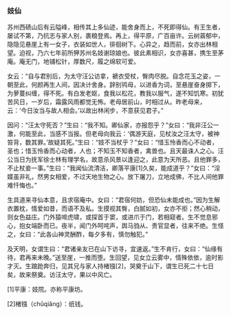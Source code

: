 <script type="text/javascript">
    var head = document.getElementsByTagName('head')[0];
    cssURL = '/public/article_1.css';
    linkTag = document.createElement('link');
    linkTag.href = cssURL;
    linkTag.setAttribute('type','text/css');
    linkTag.setAttribute('rel','stylesheet');
    head.appendChild(linkTag);
</script>
### 妓仙

苏州西碛山后有云隘峰，相传其上多仙迹，能舍身而上，不死即得仙。有王生者，屡试不第，乃抗志与家人别，裹粮登焉。再上，得平原，广百亩许。云树蓊郁中，隐隐见悬崖上有一女子，衣装如世人，徘徊树下。心异之，趋而前，女亦出林相望。迫视，乃六七年前所狎苏州名妓谢琼娘也。彼此素相识，女亦喜甚，携生至茅庵。庵无门，地铺松针，厚数尺，履之绵软可爱。

女云：“自与君别后，为太守汪公访拿，褫衣受杖，臀肉尽脱。自念花玉之姿，一朝至此，何颜再生人间，因决计舍身。辞别鸨母，以进香为词，至悬崖奋身掷下，为萝蔓纠缠，得不死。有白发老妪，食我以松花，教我以服气，遂不知饥寒。初犹苦风日，一岁后，霜露风雨都觉无怖。老母居前山，时相过从。昨老母来，云：‘今日汝当与故人相会。’以故出林闲步，不意获见君子。”

因问：“汪太守死否？”生曰：“我不知。卿仙家，亦报怨乎？”女曰：“我非汪公一激，何能至此，当感不当报。但老母向我云：‘偶游天庭，见杖汝之汪太守，被神笞背，数其罪。’故疑其死。”生曰：“妓不当杖乎？”女曰：“惜玉怜香而心不动者，圣也；惜玉怜香而心动者，人也；不知玉不知香者，禽兽也。且天最诛人之心。汪公当日为抚军徐士林有理学名，故意杀风景以逢迎之，此意为天所恶。且他罪多，不止杖妾一事。”生曰：“我闻仙流清洁，卿落平康[1]久矣，能成道乎？”女曰：“淫媟虽非礼，然男女相爱，不过天地生物之心。放下屠刀，立地成佛，不比人间他罪难忏悔也。”

生具道来寻仙本意，且求宿庵中。女曰：“君宿何妨，但恐仙未能成也。”因为生解衣置枕，情爱如昔，而语不及私。生摸视其臀，白腻如初，女亦不拒；然心稍动，则女色益庄。门外猿啼虎啸，或探首于窦，或进爪于门，若相窥者。生不觉息邪心，抱女端卧而已。夜半，闻门外呵咤声，舆马驺从、贵官显者，往来不绝。生怪之，女曰：“此各山神灵酬酢，每夕多有，慎勿触犯。”

及天明，女谓生曰：“君诸亲友已在山下访寻，宜速返。”生不肯行，女曰：“仙缘有待，君再来未晚。”送至崖，一推而堕。生回望，见女立云雾中，情殊依依，逾时影才灭。生踉跄奔归，见其兄与家人持楮镪[2]，哭奠于山下，谓生已死二十七日矣，故来祭奠。访汪太守，果以中风亡。

[1]平康：妓院。亦称平康坊。

[2]楮镪（chǔqiǎng）：纸钱。

